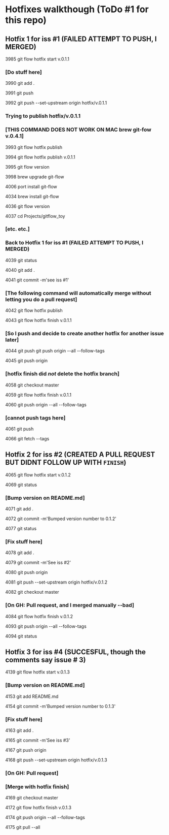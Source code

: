 # Hotfixes walkthough (ToDo #1 for this repo)


## Hotfix 1 for iss #1 (FAILED ATTEMPT TO PUSH, I MERGED)


3985  git flow hotfix start v.0.1.1

### [Do stuff here]

3990  git add .

3991  git push

3992  git push --set-upstream origin hotfix/v.0.1.1


### Trying to publish hotfix/v.0.1.1

### [THIS COMMAND DOES NOT WORK ON MAC brew git-fow v.0.4.1]

3993  git flow hotfix publish

3994  git flow hotfix publish v.0.1.1

3995  git flow version

3998  brew upgrade git-flow

4006  port install git-flow

4034  brew install git-flow

4036  git flow version

4037  cd Projects/gitflow_toy

### [etc. etc.]


### Back to Hotfix 1 for iss #1 (FAILED ATTEMPT TO PUSH, I MERGED)

4039  git status

4040  git add .

4041  git commit -m'see iss #1'

### [The following command will automatically merge without letting you do a pull request]

4042  git flow hotfix publish

4043  git flow hotfix finish v.0.1.1

### [So I push and decide to create another hotfix for another issue later]

4044  git push git push origin --all --follow-tags

4045  git push origin

### [hotfix finish did *not* delete the hotfix branch]

4058  git checkout master

4059  git flow hotfix finish v.0.1.1

4060  git push origin --all --follow-tags

### [cannot push tags here]

4061  git push

4066  git fetch --tags


## Hotfix 2 for iss #2 (CREATED A PULL REQUEST BUT DIDNT FOLLOW UP WITH `FINISH`)


4065  git flow hotfix start v.0.1.2

4069  git status

### [Bump version on README.md]

4071  git add .

4072  git commit -m'Bumped version number to 0.1.2'

4077  git status

### [Fix stuff here]

4078  git add .

4079  git commit -m'See iss #2'

4080  git push origin

4081  git push --set-upstream origin hotfix/v.0.1.2

4082  git checkout master

### [On GH: Pull request, and I merged manually --bad]

4084  git flow hotfix finish v.0.1.2

4093  git push origin --all --follow-tags

4094  git status


## Hotfix 3 for iss #4 (SUCCESFUL, though the comments say issue # 3)


4139  git flow hotfix start v.0.1.3

### [Bump version on README.md]

4153  git add README.md

4154  git commit -m'Bumped version number to 0.1.3'

### [Fix stuff here]

4163  git add .

4165  git commit -m'See iss #3'

4167  git push origin

4168  git push --set-upstream origin hotfix/v.0.1.3

### [On GH: Pull request]

### [Merge with hotfix finish]

4169  git checkout master

4172  git flow hotfix finish v.0.1.3

4174  git push origin --all --follow-tags

4175  git pull --all